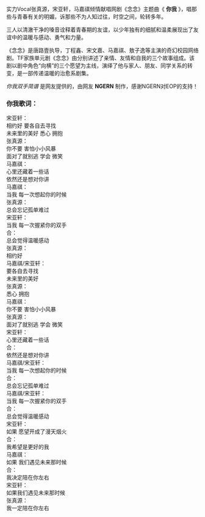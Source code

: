 

实力Vocal张真源，宋亚轩，马嘉祺倾情献唱网剧《念念》主题曲《 **你我** 》，唱那些与青春有关的明媚，诉那些不为人知过往，时空之间，轮转多年。

三人以清澈干净的嗓音诠释着青春期的友谊，以少年独有的细腻和温柔展现出了友谊中的温暖与感动、勇气和力量。

《念念》是唐路壹执导，丁程鑫、宋文嘉、马嘉祺、敖子逸等主演的奇幻校园网络剧。TF家族单元剧《念念》由分别讲述了亲情、友情和自我的三个故事组成。该剧以剧中角色“向横”的三个愿望为主线，演绎了他与家人、朋友、同学关系的转变，是一部传递温暖的治愈系剧集。

_你我双手简谱_ 是网友提供的，由网友 **NGERN** 制作，感谢NGERN对EOP的支持！

### 你我歌词：

宋亚轩：  
相约好 要各自去寻找  
未来里的美好 悉心 拥抱  
张真源：  
你不要 害怕小小风暴  
面对了就别逃 学会 微笑  
马嘉祺：  
心里还藏着一些话  
依然还是想对你讲  
马嘉祺：  
当我 每一次想起你的时候  
张真源：  
总会忘记孤单难过  
宋亚轩：  
当我 每一次握紧你的双手  
合：  
总会觉得温暖感动  
张真源：  
相约好  
马嘉祺/宋亚轩：  
要各自去寻找  
未来里的美好  
张真源：  
悉心 拥抱  
马嘉祺：  
你不要 害怕小小风暴  
张真源：  
面对了就别逃 学会 微笑  
宋亚轩：  
心里还藏着一些话  
合：  
依然还是想对你讲  
马嘉祺/宋亚轩：  
当我 每一次想起你的时候  
合：  
总会忘记孤单难过  
马嘉祺/宋亚轩：  
当我 每一次握紧你的双手  
合：  
总会觉得温暖感动  
宋亚轩：  
如果 愿望开成了漫天烟火  
合：  
我希望是更好的我  
马嘉祺：  
如果 我们遇见未来那时候  
合：  
我决定陪在你左右  
宋亚轩：  
如果我们遇见未来那时候  
张真源：  
我一定陪在你左右

